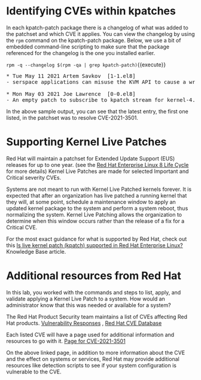 # Identifying CVEs within kpatches

In each kpatch-patch package there is a changelog of what was added to the
patchset and which CVE it applies.  You can view the changelog by using the
`rpm` command on the kpatch-patch package.  Below, we use a bit of embedded
command-line scripting to make sure that the package referenced for the
changelog is the one you installed earlier.

`rpm -q --changelog $(rpm -qa | grep kpatch-patch)`{{execute}}

<pre class="file">
* Tue May 11 2021 Artem Savkov <asavkov@redhat.com> [1-1.el8]
- serspace applications can misuse the KVM API to cause a write of 16 bytes at an offset up to 32 GB from vcpu->run [1954230] {CVE-2021-3501}

* Mon May 03 2021 Joe Lawrence <joe.lawrence@redhat.com> [0-0.el8]
- An empty patch to subscribe to kpatch stream for kernel-4.18.0-305.el8 [1956393]
</pre>

In the above sample output, you can see that the latest entry, the first one
listed, in the patchset was to resolve CVE-2021-3501.

# Supporting Kernel Live Patches

Red Hat will maintain a patchset for Extended Update Support (EUS) releases
for up to one year. (see the [Red Hat Enterprise Linux 8 Life Cycle](https://access.redhat.com/support/policy/updates/errata#RHEL8_Life_Cycle) for more details)
Kernel Live Patches are made for selected Important and Critical severity CVEs.

Systems are not meant to run with Kernel Live Patched kernels forever.  It is 
expected that after an organization has live patched a running kernel that 
they will, at some point, schedule a maintenance window to apply an updated 
kernel package to the system and perform a system reboot, thus normalizing the
system.  Kernel Live Patching allows the organization to determine when this 
window occurs rather than the release of a fix for a Critical CVE.

For the most exact guidance for what is supported by Red Hat, check out this
[Is live kernel patch (kpatch) supported in Red Hat Enterprise Linux?](https://access.redhat.com/solutions/2206511) Knowledge Base article.

# Additional resources from Red Hat

In this lab, you worked with the commands and steps to list, apply, and
validate applying a Kernel Live Patch to a system.  How would an administrator
know that this was needed or available for a system?

The Red Hat Product Security team maintains a list of CVEs affecting Red Hat
products.  [Vulnerability Responses](https://access.redhat.com/security/vulnerabilities)
, [Red Hat CVE Database](https://access.redhat.com/security/security-updates/#/cve)

Each listed CVE will have a page used for additional information and resources
to go with it.  [Page for CVE-2021-3501](https://access.redhat.com/security/cve/cve-2021-3501)

On the above linked page, in addition to more information about the CVE and
the effect on systems or services, Red Hat may provide additional resources
like detection scripts to see if your system configuration is vulnerable to
the CVE.
